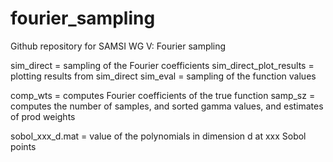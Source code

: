 # fourier_sampling
Github repository for SAMSI WG V: Fourier sampling

sim_direct = sampling of the Fourier coefficients
sim_direct_plot_results = plotting results from sim_direct
sim_eval = sampling of the function values

comp_wts =  computes Fourier coefficients of the true function
samp_sz = computes the number of samples, and sorted gamma values, and estimates of prod weights

sobol_xxx_d.mat = value of the polynomials in dimension d at xxx Sobol points
